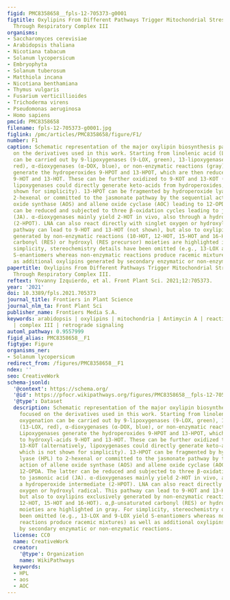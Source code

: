 ```yaml
---
figid: PMC8358658__fpls-12-705373-g0001
figtitle: Oxylipins From Different Pathways Trigger Mitochondrial Stress Signaling
  Through Respiratory Complex III
organisms:
- Saccharomyces cerevisiae
- Arabidopsis thaliana
- Nicotiana tabacum
- Solanum lycopersicum
- Embryophyta
- Solanum tuberosum
- Matthiola incana
- Nicotiana benthamiana
- Thymus vulgaris
- Fusarium verticillioides
- Trichoderma virens
- Pseudomonas aeruginosa
- Homo sapiens
pmcid: PMC8358658
filename: fpls-12-705373-g0001.jpg
figlink: /pmc/articles/PMC8358658/figure/F1/
number: F1
caption: Schematic representation of the major oxylipin biosynthesis pathways, focused
  on the derivatives used in this work. Starting from linolenic acid (LNA), oxygenation
  can be carried out by 9-lipoxygenases (9-LOX, green), 13-lipoxygenases (13-LOX,
  red), α-dioxygenases (α-DOX, blue), or non-enzymatic reactions (gray). Lipoxygenases
  generate the hydroperoxides 9-HPOT and 13-HPOT, which are then reduced to hydroxyl-acids
  9-HOT and 13-HOT. These can be further oxidized to 9-KOT and 13-KOT (alternatively,
  lipoxygenases could directly generate keto-acids from hydroperoxides, which is not
  shown for simplicity). 13-HPOT can be fragmented by hydroperoxide lyase (HPL) to
  2-hexenal or committed to the jasmonate pathway by the sequential action of allene
  oxide synthase (AOS) and allene oxide cyclase (AOC) leading to 12-OPDA. The latter
  can be reduced and subjected to three β-oxidation cycles leading to jasmonic acid
  (JA). α-dioxygenases mainly yield 2-HOT in vivo, also through a hydroperoxide intermediate
  (2-HPOT). LNA can also react directly with singlet oxygen or hydroxyl radical. This
  pathway can lead to 9-HOT and 13-HOT (not shown), but also to oxylipins exclusively
  generated by non-enzymatic reactions (10-HOT, 12-HOT, 15-HOT and 16-HOT). α,β-unsaturated
  carbonyl (RES) or hydroxyl (RES precursor) moieties are highlighted in gray. For
  simplicity, stereochemistry details have been omitted (e.g., 13-LOX and 9-LOX yield
  S-enantiomers whereas non-enzymatic reactions produce racemic mixtures) as well
  as additional oxylipins generated by secondary enzymatic or non-enzymatic reactions.
papertitle: Oxylipins From Different Pathways Trigger Mitochondrial Stress Signaling
  Through Respiratory Complex III.
reftext: Yovanny Izquierdo, et al. Front Plant Sci. 2021;12:705373.
year: '2021'
doi: 10.3389/fpls.2021.705373
journal_title: Frontiers in Plant Science
journal_nlm_ta: Front Plant Sci
publisher_name: Frontiers Media S.A.
keywords: arabidopsis | oxylipins | mitochondria | Antimycin A | reactive oxygen species
  | complex III | retrograde signaling
automl_pathway: 0.9557999
figid_alias: PMC8358658__F1
figtype: Figure
organisms_ner:
- Solanum lycopersicum
redirect_from: /figures/PMC8358658__F1
ndex: ''
seo: CreativeWork
schema-jsonld:
  '@context': https://schema.org/
  '@id': https://pfocr.wikipathways.org/figures/PMC8358658__fpls-12-705373-g0001.html
  '@type': Dataset
  description: Schematic representation of the major oxylipin biosynthesis pathways,
    focused on the derivatives used in this work. Starting from linolenic acid (LNA),
    oxygenation can be carried out by 9-lipoxygenases (9-LOX, green), 13-lipoxygenases
    (13-LOX, red), α-dioxygenases (α-DOX, blue), or non-enzymatic reactions (gray).
    Lipoxygenases generate the hydroperoxides 9-HPOT and 13-HPOT, which are then reduced
    to hydroxyl-acids 9-HOT and 13-HOT. These can be further oxidized to 9-KOT and
    13-KOT (alternatively, lipoxygenases could directly generate keto-acids from hydroperoxides,
    which is not shown for simplicity). 13-HPOT can be fragmented by hydroperoxide
    lyase (HPL) to 2-hexenal or committed to the jasmonate pathway by the sequential
    action of allene oxide synthase (AOS) and allene oxide cyclase (AOC) leading to
    12-OPDA. The latter can be reduced and subjected to three β-oxidation cycles leading
    to jasmonic acid (JA). α-dioxygenases mainly yield 2-HOT in vivo, also through
    a hydroperoxide intermediate (2-HPOT). LNA can also react directly with singlet
    oxygen or hydroxyl radical. This pathway can lead to 9-HOT and 13-HOT (not shown),
    but also to oxylipins exclusively generated by non-enzymatic reactions (10-HOT,
    12-HOT, 15-HOT and 16-HOT). α,β-unsaturated carbonyl (RES) or hydroxyl (RES precursor)
    moieties are highlighted in gray. For simplicity, stereochemistry details have
    been omitted (e.g., 13-LOX and 9-LOX yield S-enantiomers whereas non-enzymatic
    reactions produce racemic mixtures) as well as additional oxylipins generated
    by secondary enzymatic or non-enzymatic reactions.
  license: CC0
  name: CreativeWork
  creator:
    '@type': Organization
    name: WikiPathways
  keywords:
  - HPL
  - aos
  - AOC
---
```


